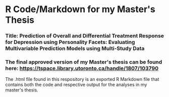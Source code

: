 # R Code/Markdown for my Master's Thesis

### Title: Prediction of Overall and Differential Treatment Response for Depression using Personality Facets: Evaluating Multivariable Prediction Models using Multi-Study Data

### The final approved version of my Master's thesis can be found here: https://tspace.library.utoronto.ca/handle/1807/103790

The .html file found in this respository is an exported R Markdown file that contains both the code and respective output for the analyses in my master's thesis.
